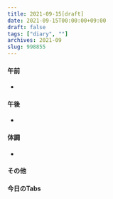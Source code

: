 ```yaml
---
title: 2021-09-15[draft]
date: 2021-09-15T00:00:00+09:00
draft: false
tags: ["diary", ""]
archives: 2021-09
slug: 998855
---
```

#### 午前
- 
#### 午後
- 
#### 体調
- 
#### その他
#### 今日のTabs